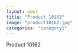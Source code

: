 ```yaml
---
layout: post
title: "Product 10162"
image: "product10162.jpg"
categories: "category1"
---
```

Product 10162
